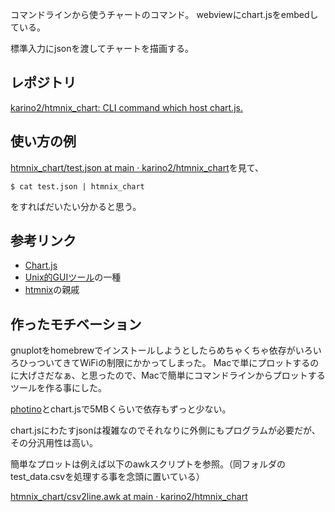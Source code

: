 コマンドラインから使うチャートのコマンド。
webviewにchart.jsをembedしている。

標準入力にjsonを渡してチャートを描画する。

## レポジトリ

[karino2/htmnix_chart: CLI command which host chart.js.](https://github.com/karino2/htmnix_chart)

## 使い方の例

[htmnix_chart/test.json at main · karino2/htmnix_chart](https://github.com/karino2/htmnix_chart/blob/main/test/test.json)を見て、

```
$ cat test.json | htmnix_chart
```

をすればだいたい分かると思う。

## 参考リンク

- [Chart.js](https://www.chartjs.org/docs/latest/)
- [Unix的GUIツール](Unix的GUIツール.md)の一種
- [htmnix](htmnix.md)の親戚

## 作ったモチベーション

gnuplotをhomebrewでインストールしようとしたらめちゃくちゃ依存がいろいろひっついてきてWiFiの制限にかかってしまった。
Macで単にプロットするのに大げさだなぁ、と思ったので、Macで簡単にコマンドラインからプロットするツールを作る事にした。

[photino](photino.md)とchart.jsで5MBくらいで依存もずっと少ない。

chart.jsにわたすjsonは複雑なのでそれなりに外側にもプログラムが必要だが、
その分汎用性は高い。

簡単なプロットは例えば以下のawkスクリプトを参照。（同フォルダのtest_data.csvを処理する事を念頭に置いている）

[htmnix_chart/csv2line.awk at main · karino2/htmnix_chart](https://github.com/karino2/htmnix_chart/blob/main/test/csv2line.awk)